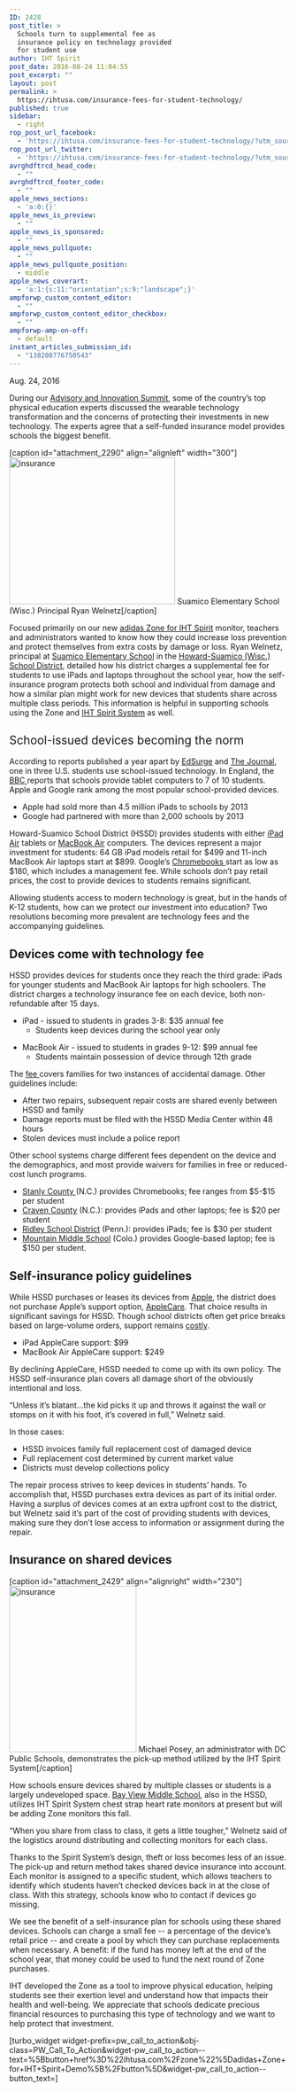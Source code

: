 ```yaml
---
ID: 2428
post_title: >
  Schools turn to supplemental fee as
  insurance policy on technology provided
  for student use
author: IHT Spirit
post_date: 2016-08-24 11:04:55
post_excerpt: ""
layout: post
permalink: >
  https://ihtusa.com/insurance-fees-for-student-technology/
published: true
sidebar:
  - right
rop_post_url_facebook:
  - 'https://ihtusa.com/insurance-fees-for-student-technology/?utm_source=ReviveOldPost&utm_medium=social&utm_campaign=ReviveOldPost'
rop_post_url_twitter:
  - 'https://ihtusa.com/insurance-fees-for-student-technology/?utm_source=ReviveOldPost&utm_medium=social&utm_campaign=ReviveOldPost'
avrghdftrcd_head_code:
  - ""
avrghdftrcd_footer_code:
  - ""
apple_news_sections:
  - 'a:0:{}'
apple_news_is_preview:
  - ""
apple_news_is_sponsored:
  - ""
apple_news_pullquote:
  - ""
apple_news_pullquote_position:
  - middle
apple_news_coverart:
  - 'a:1:{s:11:"orientation";s:9:"landscape";}'
ampforwp_custom_content_editor:
  - ""
ampforwp_custom_content_editor_checkbox:
  - ""
ampforwp-amp-on-off:
  - default
instant_articles_submission_id:
  - "138208776750543"
---
```

Aug. 24, 2016

<span style="font-weight: 400;">During our </span><a href="https://ihtusa.com/advisory-summit-brings-pe-leaders-together/" target="_blank" rel="noopener noreferrer"><span style="font-weight: 400;">Advisory and Innovation Summit</span></a><span style="font-weight: 400;">, some of the country’s top physical education experts discussed the wearable technology transformation and the concerns of protecting their investments in new technology. The experts agree that a self-funded insurance model provides schools the biggest benefit. </span>

[caption id="attachment_2290" align="alignleft" width="300"]<a href="https://ihtusa.com/wp-content/uploads/2016/07/2016-07-14_5659.jpg"><img class="size-medium wp-image-2290" src="https://ihtusa.com/wp-content/uploads/2016/07/2016-07-14_5659-300x265.jpg" alt="insurance" width="300" height="265" /></a> Suamico Elementary School (Wisc.) Principal Ryan Welnetz[/caption]

<span style="font-weight: 400;">Focused primarily on our new </span><a href="https://ihtusa.com/zone/" target="_blank" rel="noopener noreferrer"><span style="font-weight: 400;">adidas Zone for IHT Spirit</span></a><span style="font-weight: 400;"> monitor, teachers and administrators wanted to know how they could increase loss prevention and protect themselves from extra costs by damage or loss. Ryan Welnetz, principal at </span><a href="http://suamicohssd.weebly.com/" target="_blank" rel="noopener noreferrer"><span style="font-weight: 400;">Suamico Elementary School</span></a><span style="font-weight: 400;"> in the </span><a href="http://www.hssd.k12.wi.us/" target="_blank" rel="noopener noreferrer"><span style="font-weight: 400;">Howard-Suamico (Wisc.) School District</span></a><span style="font-weight: 400;">, detailed how his district charges a supplemental fee for students to use iPads and laptops throughout the school year, how the self-insurance program protects both school and individual from damage and how a similar plan might work for new devices that students share across multiple class periods. This information is helpful in supporting schools using the Zone and </span><a href="https://ihtusa.com/spirit-system" target="_blank" rel="noopener noreferrer"><span style="font-weight: 400;">IHT Spirit System</span></a><span style="font-weight: 400;"> as well. </span>
<h2><span style="font-weight: 400;">School-issued devices becoming the norm</span></h2>
<span style="font-weight: 400;">According to reports published a year apart by </span><a href="https://www.edsurge.com/news/2013-03-01-4-5-million-and-counting-ipads-in-u-s-schools" target="_blank" rel="noopener noreferrer"><span style="font-weight: 400;">EdSurge</span></a><span style="font-weight: 400;"> and </span><a href="https://thejournal.com/articles/2014/04/08/a-third-of-secondary-students-use-school-issued-mobile-devices.aspx" target="_blank" rel="noopener noreferrer"><span style="font-weight: 400;">The Journal</span></a><span style="font-weight: 400;">, one in three U.S. students use school-issued technology. In England, the </span><a href="http://www.bbc.com/news/education-30216408" target="_blank" rel="noopener noreferrer"><span style="font-weight: 400;">BBC </span></a><span style="font-weight: 400;">reports that schools provide tablet computers to 7 of 10 students. Apple and Google rank among the most popular school-provided devices. </span>
<ul>
 	<li style="font-weight: 400;"><span style="font-weight: 400;">Apple had sold more than 4.5 million iPads to schools by 2013</span></li>
 	<li style="font-weight: 400;"><span style="font-weight: 400;">Google had partnered with more than 2,000 schools by 2013 </span></li>
</ul>
<span style="font-weight: 400;">Howard-Suamico School District (HSSD) provides students with either </span><a href="http://www.apple.com/ipad-air-2/" target="_blank" rel="noopener noreferrer"><span style="font-weight: 400;">iPad Air</span></a><span style="font-weight: 400;"> tablets or </span><a href="http://www.apple.com/macbook-air/" target="_blank" rel="noopener noreferrer"><span style="font-weight: 400;">MacBook Air</span></a><span style="font-weight: 400;"> computers. The devices represent a major investment for students: 64 GB iPad models retail for $499 and 11-inch MacBook Air laptops start at $899. Google’s </span><a href="http://www.google.com/chromebook/" target="_blank" rel="noopener noreferrer"><span style="font-weight: 400;">Chromebooks </span></a><span style="font-weight: 400;">start as low as $180, which includes a management fee. While schools don’t pay retail prices, the cost to provide devices to students remains significant.</span>

<span style="font-weight: 400;">Allowing students access to modern technology is great, but in the hands of K-12 students, how can we protect our investment into education? Two resolutions becoming more prevalent are technology fees and the accompanying guidelines.</span>
<h2>Devices come with technology fee</h2>
<span style="font-weight: 400;">HSSD provides devices for students once they reach the third grade: iPads for younger students and MacBook Air laptops for high schoolers. The district charges a technology insurance fee on each device, both non-refundable after 15 days. </span>
<ul>
 	<li style="font-weight: 400;"><span style="font-weight: 400;">iPad - issued to students in grades 3-8: $35 annual fee</span>
<ul>
 	<li style="font-weight: 400;"><span style="font-weight: 400;">Students keep devices during the school year only</span></li>
</ul>
</li>
</ul>
<ul>
 	<li style="font-weight: 400;"><span style="font-weight: 400;">MacBook Air - issued to students in grades 9-12: $99 annual fee</span>
<ul>
 	<li style="font-weight: 400;"><span style="font-weight: 400;">Students maintain possession of device through 12th grade</span></li>
</ul>
</li>
</ul>
<span style="font-weight: 400;">The </span><a href="http://media.wix.com/ugd/c74584_8b4e87c1413c41da9b9ac716393c9752.pdf" target="_blank" rel="noopener noreferrer"><span style="font-weight: 400;">fee </span></a><span style="font-weight: 400;">covers families for two instances of accidental damage. Other guidelines include:</span>
<ul>
 	<li style="font-weight: 400;"><span style="font-weight: 400;">After two repairs, subsequent repair costs are shared evenly between HSSD and family</span></li>
 	<li style="font-weight: 400;"><span style="font-weight: 400;">Damage reports must be filed with the HSSD Media Center within 48 hours</span></li>
 	<li style="font-weight: 400;"><span style="font-weight: 400;">Stolen devices must include a police report</span></li>
</ul>
<span style="font-weight: 400;">Other school systems charge different fees dependent on the device and the demographics, and most provide waivers for families in free or reduced-cost lunch programs. </span>
<ul>
 	<li style="font-weight: 400;"><a href="http://stanlycountyschools.org/" target="_blank" rel="noopener noreferrer"><span style="font-weight: 400;">Stanly County </span></a><span style="font-weight: 400;">(N.C.) provides Chromebooks; fee ranges from $5-$15 per student</span></li>
 	<li style="font-weight: 400;"><a href="http://www.craven.k12.nc.us" target="_blank" rel="noopener noreferrer"><span style="font-weight: 400;">Craven County</span></a><span style="font-weight: 400;"> (N.C.): provides iPads and other laptops; fee is $20 per student</span></li>
 	<li style="font-weight: 400;"><a href="http://www.ridleysd.k12.pa.us/" target="_blank" rel="noopener noreferrer"><span style="font-weight: 400;">Ridley School District</span></a><span style="font-weight: 400;"> (Penn.): provides iPads; fee is $30 per student</span></li>
 	<li style="font-weight: 400;"><a href="http://www.mountainmiddleschool.org/" target="_blank" rel="noopener noreferrer"><span style="font-weight: 400;">Mountain Middle School</span></a><span style="font-weight: 400;"> (Colo.) provides Google-based laptop; fee is $150 per student.</span></li>
</ul>
<h2>Self-insurance policy guidelines</h2>
<span style="font-weight: 400;">While HSSD purchases or leases its devices from </span><a href="http://www.apple.com/" target="_blank" rel="noopener noreferrer"><span style="font-weight: 400;">Apple</span></a><span style="font-weight: 400;">, the district does not purchase Apple’s support option, </span><a href="http://www.apple.com/support/products/" target="_blank" rel="noopener noreferrer"><span style="font-weight: 400;">AppleCare</span></a><span style="font-weight: 400;">. That choice results in significant savings for HSSD. Though school districts often get price breaks based on large-volume orders, support remains </span><a href="http://www.apple.com/shop/browse/home/applecare" target="_blank" rel="noopener noreferrer"><span style="font-weight: 400;">costly</span></a><span style="font-weight: 400;">. </span>
<ul>
 	<li style="font-weight: 400;"><span style="font-weight: 400;">iPad AppleCare support: $99</span></li>
 	<li style="font-weight: 400;"><span style="font-weight: 400;">MacBook Air AppleCare support: $249 </span></li>
</ul>
<span style="font-weight: 400;">By declining AppleCare, HSSD needed to come up with its own policy. The HSSD self-insurance plan covers all damage short of the obviously intentional and loss.</span>

<span style="font-weight: 400;">“Unless it’s blatant…the kid picks it up and throws it against the wall or stomps on it with his foot, it’s covered in full,” Welnetz said.</span>

<span style="font-weight: 400;">In those cases: </span>
<ul>
 	<li style="font-weight: 400;"><span style="font-weight: 400;">HSSD invoices family full replacement cost of damaged device</span></li>
 	<li style="font-weight: 400;"><span style="font-weight: 400;">Full replacement cost determined by current market value</span></li>
 	<li style="font-weight: 400;"><span style="font-weight: 400;">Districts must develop collections policy</span></li>
</ul>
<span style="font-weight: 400;">The repair process strives to keep devices in students’ hands. To accomplish that, HSSD purchases extra devices as part of its initial order. Having a surplus of devices comes at an extra upfront cost to the district, but Welnetz said it’s part of the cost of providing students with devices, making sure they don’t lose access to information or assignment during the repair.</span>
<h2>Insurance on shared devices</h2>
[caption id="attachment_2429" align="alignright" width="230"]<a href="https://ihtusa.com/wp-content/uploads/2016/08/tapin.jpg"><img class="size-medium wp-image-2429" src="https://ihtusa.com/wp-content/uploads/2016/08/tapin-230x300.jpg" alt="insurance" width="230" height="300" /></a> Michael Posey, an administrator with DC Public Schools, demonstrates the pick-up method utilized by the IHT Spirit System[/caption]

<span style="font-weight: 400;">How schools ensure devices shared by multiple classes or students is a largely undeveloped space. </span><a href="http://bayviewhssd.weebly.com/" target="_blank" rel="noopener noreferrer"><span style="font-weight: 400;">Bay View Middle School</span></a><span style="font-weight: 400;">, also in the HSSD, utilizes IHT Spirit System chest strap heart rate monitors at present but will be adding Zone monitors this fall.</span>

<span style="font-weight: 400;">“When you share from class to class, it gets a little tougher,” Welnetz said of the logistics around distributing and collecting monitors for each class.</span>

<span style="font-weight: 400;">Thanks to the Spirit System’s design, theft or loss becomes less of an issue. The pick-up and return method takes shared device insurance into account. Each monitor is assigned to a specific student, which allows teachers to identify which students haven’t checked devices back in at the close of class. With this strategy, schools know who to contact if devices go missing. </span>

<span style="font-weight: 400;">We see the benefit of a self-insurance plan for schools using these shared devices. Schools can charge a small fee -- a percentage of the device’s retail price -- and create a pool by which they can purchase replacements when necessary. A benefit: if the fund has money left at the end of the school year, that money could be used to fund the next round of Zone purchases.</span>

<span style="font-weight: 400;">IHT developed the Zone as a tool to improve physical education, helping students see their exertion level and understand how that impacts their health and well-being. We appreciate that schools dedicate precious financial resources to purchasing this type of technology and we want to help protect that investment.</span>

[turbo_widget widget-prefix=pw_call_to_action&obj-class=PW_Call_To_Action&widget-pw_call_to_action--text=%5Bbutton+href%3D%22ihtusa.com%2Fzone%22%5Dadidas+Zone+for+IHT+Spirit+Demo%5B%2Fbutton%5D&widget-pw_call_to_action--button_text=]

&nbsp;

&nbsp;

&nbsp;

&nbsp;

&nbsp;

&nbsp;

&nbsp;

&nbsp;
